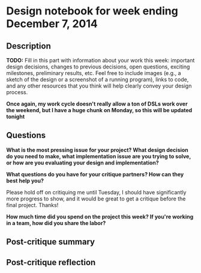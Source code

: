 # Design notebook for week ending December 7, 2014

## Description

**TODO:** Fill in this part with information about your work this week:
important design decisions, changes to previous decisions, open questions,
exciting milestones, preliminary results, etc. Feel free to include images
(e.g., a sketch of the design or a screenshot of a running program), links to
code, and any other resources that you think will help clearly convey your
design process.

**Once again, my work cycle doesn't really allow a ton of DSLs work over the weekend, but I have a huge chunk on Monday, so this will be updated tonight**

## Questions

**What is the most pressing issue for your project? What design decision do
you need to make, what implementation issue are you trying to solve, or how
are you evaluating your design and implementation?**

**What questions do you have for your critique partners? How can they best help
you?**

Please hold off on critiquing me until Tuesday, I should have significantly more progress to show, and it would be great to get a critique before the final project. Thanks!

**How much time did you spend on the project this week? If you're working in a
team, how did you share the labor?**

## Post-critique summary

## Post-critique reflection
